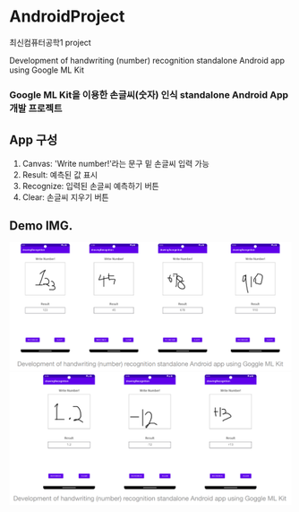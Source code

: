 # AndroidProject
최신컴퓨터공학1 project

Development of handwriting (number) recognition standalone Android app using Google ML Kit

### Google ML Kit을 이용한 손글씨(숫자) 인식 standalone Android App 개발 프로젝트

## App 구성
  1. Canvas: 'Write number!'라는 문구 밑 손글씨 입력 가능
  2. Result: 예측된 값 표시
  3. Recognize: 입력된 손글씨 예측하기 버튼
  4. Clear: 손글씨 지우기 버튼

## Demo IMG.

<img src="1.png">

<img src="2.png">

